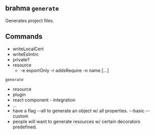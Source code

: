 ## brahma `generate`

Generates project files.

## Commands
- writeLocalCert
- writeEslintrc
- private?
- resource
  - -e exportOnly -r addsRequire -n name [...]

`generate`
- resource
- plugin
- react component - integration
- ...
- have a flag --all to generate an object w/ all properties. --basic --custom
- people will want to generate resources w/ certain decorators predefined.
